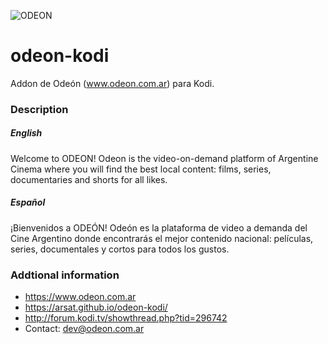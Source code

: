 ![ODEON](https://www.odeon.com.ar/favicon-96x96.png)

# odeon-kodi
Addon de Odeón (www.odeon.com.ar) para Kodi.

### Description

##### English

Welcome to ODEON!
Odeon is the video-on-demand platform of Argentine Cinema where you will find the best local content: films, series, documentaries and shorts for all likes.

##### Español

¡Bienvenidos a ODEÓN!
Odeón es la plataforma de video a demanda del Cine Argentino donde encontrarás el mejor contenido nacional: películas, series, documentales y cortos para todos los gustos.

### Addtional information
- https://www.odeon.com.ar
- https://arsat.github.io/odeon-kodi/
- http://forum.kodi.tv/showthread.php?tid=296742
- Contact: dev@odeon.com.ar
